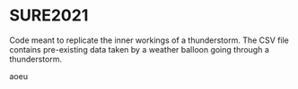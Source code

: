 # SURE2021
Code meant to replicate the inner workings of a thunderstorm. The CSV file contains pre-existing data taken by a weather balloon going through a thunderstorm.

aoeu
